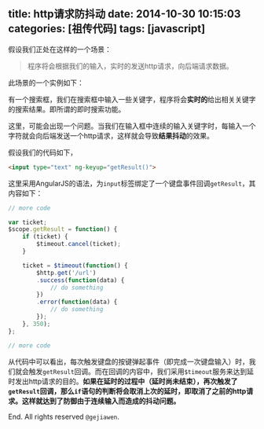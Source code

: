 title: http请求防抖动
date: 2014-10-30 10:15:03
categories: [祖传代码]
tags: [javascript]
---


假设我们正处在这样的一个场景：

> 程序将会根据我们的输入，实时的发送http请求，向后端请求数据。

此场景的一个实例如下：

有一个搜索框，我们在搜索框中输入一些关键字，程序将会**实时的**给出相关关键字的搜索结果。即所谓的即时搜索功能。

这里，可能会出现一个问题。当我们在输入框中连续的输入关键字时，每输入一个字符就会向后端发送一个http请求，这样就会导致**结果抖动**的效果。

假设我们的代码如下，

```html
<input type="text" ng-keyup="getResult()">
```

这里采用AngularJS的语法，为`input`标签绑定了一个键盘事件回调`getResult`，其内容如下：

```javascript
// more code

var ticket;
$scope.getResult = function() {
    if (ticket) {
        $timeout.cancel(ticket);
    }

    ticket = $timeout(function() {
        $http.get('/url')
        .success(function(data) {
            // do something
        })
        .error(function(data) {
            // do something
        });
    }, 350);
};

// more code
```

从代码中可以看出，每次触发键盘的按键弹起事件（即完成一次键盘输入）时，我们就会触发`getResult`回调。而在回调的内容中，我们采用`$timeout`服务来达到延时发出http请求的目的。**如果在延时的过程中（延时尚未结束），再次触发了`getResult`回调，那么`if`语句的判断将会取消上次的延时，即取消了之前的http请求。这样就达到了防御由于连续输入而造成的抖动问题。**

End. All rights reserved `@gejiawen`.
